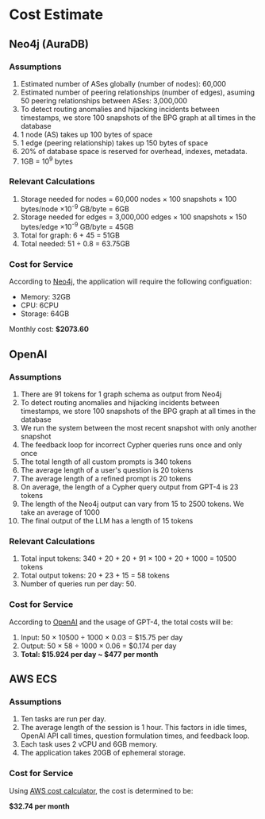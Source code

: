 # Cost Estimate

## Neo4j (AuraDB)

### Assumptions

1. Estimated number of ASes globally (number of nodes): 60,000
2. Estimated number of peering relationships (number of edges), asuming 50 peering relationships between ASes: 3,000,000
3. To detect routing anomalies and hijacking incidents between timestamps, we store 100 snapshots of the BPG graph at all times in the database
4. 1 node (AS) takes up 100 bytes of space
5. 1 edge (peering relationship) takes up 150 bytes of space
6. 20% of database space is reserved for overhead, indexes, metadata.
7. 1GB = 10<sup>9</sup> bytes

### Relevant Calculations

1. Storage needed for nodes = 60,000 nodes &times; 100 snapshots &times; 100 bytes/node &times;10<sup>-9</sup> GB/byte = 6GB
2. Storage needed for edges = 3,000,000 edges &times; 100 snapshots &times; 150 bytes/edge &times;10<sup>-9</sup> GB/byte = 45GB
3. Total for graph: 6 + 45 = 51GB
4. Total needed: 51 &divide; 0.8 = 63.75GB

### Cost for Service

According to [Neo4j](https://neo4j.com/pricing/?utm_medium=PaidSearch&utm_source=google&utm_campaign=GDB&utm_content=AMS-X-Conversion-GDB-Text&utm_term=neo4j%20graph%20database&gclid=Cj0KCQiAsburBhCIARIsAExmsu6MbrXhQvJOv2hz5mbDA8fHGmujqaOozeHM9sfBurHle1ik7R7R8OwaAvj0EALw_wcB#graph-database), the application will require the following configuation:

- Memory: 32GB
- CPU: 6CPU
- Storage: 64GB

Monthly cost: **$2073.60**

## OpenAI

### Assumptions

1. There are 91 tokens for 1 graph schema as output from Neo4j
2. To detect routing anomalies and hijacking incidents between timestamps, we store 100 snapshots of the BPG graph at all times in the database
3. We run the system between the most recent snapshot with only another snapshot
4. The feedback loop for incorrect Cypher queries runs once and only once
5. The total length of all custom prompts is 340 tokens
6. The average length of a user's question is 20 tokens
7. The average length of a refined prompt is 20 tokens
8. On average, the length of a Cypher query output from GPT-4 is 23 tokens
9. The length of the Neo4j output can vary from 15 to 2500 tokens. We take an average of 1000
10. The final output of the LLM has a length of 15 tokens


### Relevant Calculations

1. Total input tokens: 340 + 20 + 20 + 91 &times; 100 + 20 + 1000  =  10500 tokens
2. Total output tokens: 20 + 23 + 15 = 58 tokens
3. Number of queries run per day: 50.

### Cost for Service

According to [OpenAI](https://openai.com/pricing#language-models) and the usage of GPT-4, the total costs will be:

1. Input: 50 &times; 10500 &divide; 1000 &times; 0.03 = $15.75 per day
2. Output: 50 &times; 58 &divide; 1000 &times; 0.06 = $0.174 per day
3. **Total: $15.924 per day ~ $477 per month**

## AWS ECS

### Assumptions

1. Ten tasks are run per day.
2. The average length of the session is 1 hour. This factors in idle times, OpenAI API call times, question formulation times, and feedback loop.
3. Each task uses 2 vCPU and 6GB memory.
4. The application takes 20GB of ephemeral storage.

### Cost for Service

Using [AWS cost calculator](https://calculator.aws/#/estimate?id=fcccff52ad2bea3f637906e5dd6d1575ac952574), the cost is determined to be:

**$32.74 per month** 

